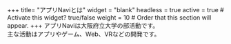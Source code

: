 +++
title= "アプリNaviとは"
widget = "blank"
headless = true
active = true  # Activate this widget? true/false
weight = 10  # Order that this section will appear.
+++
アプリNaviは大阪府立大学の部活動です。  
主な活動はアプリやゲーム、Web、VRなどの開発です。
